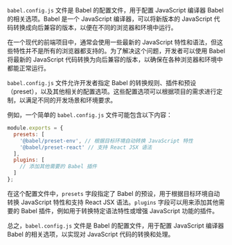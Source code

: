 `babel.config.js` 文件是 Babel 的配置文件，用于配置 JavaScript 编译器 Babel 的相关选项。Babel 是一个 JavaScript 编译器，可以将新版本的 JavaScript 代码转换成向后兼容的版本，以便在不同的浏览器和环境中运行。

在一个现代的前端项目中，通常会使用一些最新的 JavaScript 特性和语法，但这些特性并不是所有的浏览器都支持的。为了解决这个问题，开发者可以使用 Babel 将最新的 JavaScript 代码转换为向后兼容的版本，以确保在各种浏览器和环境中都能正常运行。

`babel.config.js` 文件允许开发者指定 Babel 的转换规则、插件和预设（preset），以及其他相关的配置选项。这些配置选项可以根据项目的需求进行定制，以满足不同的开发场景和环境要求。

例如，一个简单的 `babel.config.js` 文件可能包含以下内容：

```javascript
module.exports = {
  presets: [
    '@babel/preset-env', // 根据目标环境自动转换 JavaScript 特性
    '@babel/preset-react' // 支持 React JSX 语法
  ],
  plugins: [
    // 添加其他需要的 Babel 插件
  ]
};
```

在这个配置文件中，`presets` 字段指定了 Babel 的预设，用于根据目标环境自动转换 JavaScript 特性和支持 React JSX 语法。`plugins` 字段可以用来添加其他需要的 Babel 插件，例如用于转换特定语法特性或增强 JavaScript 功能的插件。

总之，`babel.config.js` 文件是 Babel 的配置文件，用于配置 JavaScript 编译器 Babel 的相关选项，以实现对 JavaScript 代码的转换和处理。
